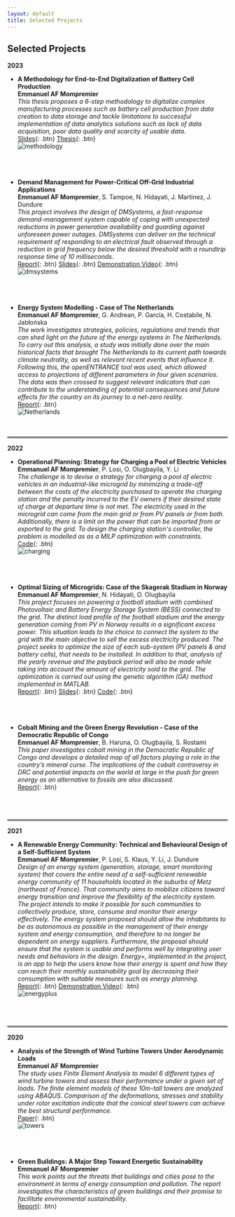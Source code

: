 ```yaml
---
layout: default
title: Selected Projects
---
```


## Selected Projects


**2023**

- **A Methodology for End-to-End Digitalization of Battery Cell Production**  
  **Emmanuel AF Mompremier**
    <br>*This thesis proposes a 6-step methodology to digitalize complex manufacturing processes such as battery cell production from data creation to data storage and tackle limitations to successful implementation of data analytics solutions such as lack of data acquisition, poor data quality and scarcity of usable data.*
    <br>[Slides](static/pdf/Thesis_Presentation.pdf){: .btn}
    [Thesis](static/pdf/Emmanuel_AF_Mompremier_MScThesis.pdf){: .btn}
    <br>![methodology](static/img/methodology.jpg)<br><br><br><br>

   
   
  
  

  

- **Demand Management for Power-Critical Off-Grid Industrial Applications**  
  **Emmanuel AF Mompremier**, S. Tampoe, N. Hidayati, J. Martinez, J. Dundure
      <br>*This project involves the design of DMSystems, a fast-response demand-management system capable of coping with unexpected reductions in power generation availability and guarding against unforeseen power outages. DMSystems can deliver on the technical requirement of responding to an electrical fault observed through a reduction in grid frequency below the desired threshold with a roundtrip response time of 10 milliseconds.*
  <br>[Report](static/pdf/Challenge_Based_Module_Report.pdf){: .btn}
  [Slides](static/pdf/CBM_Final_Presentation.pdf){: .btn}
  [Demonstration Video](https://www.youtube.com/watch?v=oFLpF7w5C1g){: .btn}
  <br>![dmsystems](static/img/dmsystems.jpg)<br><br><br><br>





- **Energy System Modelling - Case of The Netherlands**  
  **Emmanuel AF Mompremier**, G. Andrean, P. García, H. Costabile, N. Jabłońska
    <br>*The work investigates strategies, policies, regulations and trends that can shed light on the future of the energy systems in The Netherlands. To carry out this analysis, a study was initially done over the main historical facts that brought The Netherlands to its current path towards climate neutrality, as well as relevant recent events that influence it. Following this, the openENTRANCE tool was used, which allowed access to projections of different parameters in four given scenarios. The data was then crossed to suggest relevant indicators that can contribute to the understanding of potential consequences and future effects for the country on its journey to a net-zero reality.*
    <br>[Report](static/pdf/Project_Report_Netherlands.pdf){: .btn}
    <br>![Netherlands](static/img/Netherlands.jpg)<br><br><br>


   
<hr style="height:4px;border-width:0;color:blue;background-color:gray">

**2022**

- **Operational Planning: Strategy for Charging a Pool of Electric Vehicles**  
  **Emmanuel AF Mompremier**, P. Losi, O. Olugbayila, Y. Li
      <br>*The challenge is to devise a strategy for charging a pool of electric vehicles in an industrial-like microgrid by minimizing a trade-off between the costs 
      of the electricity purchased to operate the charging station and the penalty incurred to the EV owners if their desired state of charge at departure time is not met. The electricity used in the microgrid can come from the main grid or from PV panels or from both. Additionally, there is a limit on the power that can be imported from or exported to the grid. To design the charging station's controller, the problem is modelled as as a MILP optimization with constraints.*
  <br>[Code](https://github.com/emmanuel-mp/operational-planing-charging-pool){: .btn}
  <br>![charging](static/img/charging.jpg)<br><br><br><br>
  

  

- **Optimal Sizing of Microgrids: Case of the Skagerak Stadium in Norway**  
  **Emmanuel AF Mompremier**, N. Hidayati, O. Olugbayila
    <br>*This project focuses on powering a football stadium with combined Photovoltaic and Battery Energy Storage System (BESS) connected to the grid. The distinct 
    load profile of the football stadium and the energy generation coming from PV in Norway results in a significant excess power. This situation leads to the choice 
    to connect the system to the grid with the main objective to sell the excess electricity produced. The project seeks to optimize the size of each sub-system (PV 
   panels & and battery cells), that needs to be installed. In addition to that, analysis of the yearly revenue and the payback period will also be made while taking 
   into account the amount of electricity sold to the grid. The optimization is carried out using the genetic algorithm (GA) method implemented in MATLAB.*  
  [Report](static/pdf/norway_report.pdf){: .btn}
  [Slides](static/pdf/norway_slides.pdf){: .btn}
  [Code](https://github.com/emmanuel-mp/optimal-sizing-stadium/tree/main){: .btn}<br><br><br><br>

  
   <!-- ![norway](static/img/norway.jpg) -->
  

- **Cobalt Mining and the Green Energy Revolution - Case of the Democratic Republic of Congo**  
  **Emmanuel AF Mompremier**, B. Haruna, O. Olugbayila, S. Rostami
      <br>*This paper investigates cobalt mining in the Democratic Republic of Congo and develops a detailed map of all factors playing a role in the
     country’s mineral curse. The implications of the cobalt controversy in DRC and potential impacts on the world at large in the push for green energy as an 
   alternative to fossils are also discussed.*  
   [Report](static/pdf/mining_report.pdf){: .btn}<br><br><br><br>

  
     <!--![mining](static/img/mining.jpg)-->
  

  
  

<hr style="height:4px;border-width:0;color:blue;background-color:gray">


**2021**

- **A Renewable Energy Community: Technical and Behavioural Design of a Self-Sufficient System**  
  **Emmanuel AF Mompremier**, P. Losi, S. Klaus, Y. Li, J. Dundure
     <br>*Design of an energy system (generation, storage, smart monitoring system) that covers the entire need of a self-sufficient renewable energy community of 11 
   households located in the suburbs of Metz (northeast of France). That community aims to mobilize citizens toward energy transition and improve the flexibility of 
   the electricity system. The project intends to make it possible for such communities to collectively produce, store, consume and monitor their energy effectively. 
   The energy system proposed should allow the inhabitants to be as autonomous as possible in the management of their energy system and energy consumption, and 
   therefore to no longer be dependent on energy suppliers. Furthermore, the proposal should ensure that the system is usable and performs well by integrating user 
   needs and behaviors in the design. Energy+, implemented in the project, is an app to help the users know how their energy is spent and how they can reach their 
   monthly sustainability goal by decreasing their consumption with suitable measures such as energy planning.*  
  [Report](static/pdf/energyplus_report.pdf){: .btn}
  [Demonstration Video](https://www.youtube.com/watch?v=hNCByKByH54){: .btn}
  <br>![energyplus](static/img/energyplus.jpg)<br><br><br><br>
    


<hr style="height:4px;border-width:0;color:blue;background-color:gray">



**2020**

- **Analysis of the Strength of Wind Turbine Towers Under Aerodynamic Loads**  
  **Emmanuel AF Mompremier**
  <br>*The study uses Finite Element Analysis to model 6 different types of wind turbine towers and assess their performance under a given set of loads. The finite 
   element models of these 10m-tall towers are analyzed using ABAQUS. Comparison of the deformations, stresses and stability under rotor excitation indicate that the 
   conical steel towers can achieve the best structural performance.*  
   [Paper](static/pdf/towers_paper.pdf){: .btn}
  <br>![towers](static/img/towers.jpg) <br><br><br><br>




- **Green Buildings: A Major Step Toward Energetic Sustainability**  
  **Emmanuel AF Mompremier**  
    *This work points out the threats that buildings and cities pose to the environment in terms of energy consumption and pollution. The report investigates the 
    characteristics of green buildings and their promise to facilitate environmental sustainability.*  
    [Report](static/pdf/Green_Buildings_Report.pdf){: .btn}<br><br><br><br>
  

